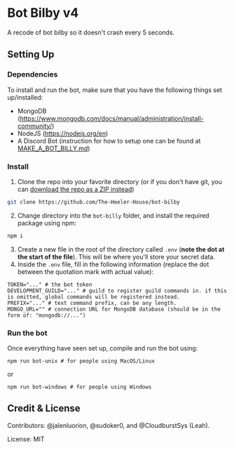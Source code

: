 # Bot Bilby v4
A recode of bot bilby so it doesn't crash every 5 seconds.

## Setting Up
### **Dependencies**
To install and run the bot, make sure that you have the following things set up/installed:
- MongoDB (https://www.mongodb.com/docs/manual/administration/install-community/)
- NodeJS (https://nodejs.org/en)
- A Discord Bot (instruction for how to setup one can be found at [MAKE_A_BOT_BILLY.md](MAKE_A_BOT_BILLY.md))
### **Install**
1. Clone the repo into your favorite directory (or if you don't have git, you can [download the repo as a ZIP instead](https://github.com/The-Heeler-House/bot-bilby/archive/refs/heads/main.zip))
```bash
git clone https://github.com/The-Heeler-House/bot-bilby
```
2. Change directory into the `bot-billy` folder, and install the required package using npm:
```bash
npm i
```
3. Create a new file in the root of the directory called `.env` (**note the dot at the start of the file**). This will be where you'll store your secret data.
4. Inside the `.env` file, fill in the following information (replace the dot between the quotation mark with actual value):
```env
TOKEN="..." # the bot token
DEVELOPMENT_GUILD="..." # guild to register guild commands in. if this is omitted, global commands will be registered instead.
PREFIX="..." # text command prefix, can be any length.
MONGO_URL="" # connection URL for MongoDB database (should be in the form of: "mongodb://...")
```
### **Run the bot**
Once everything have seen set up, compile and run the bot using:
```
npm run bot-unix # for people using MacOS/Linux
```
or
```
npm run bot-windows # for people using Windows
```

## Credit & License
Contributors: @jalenluorion, @sudoker0, and @CloudburstSys (Leah).

License: MIT